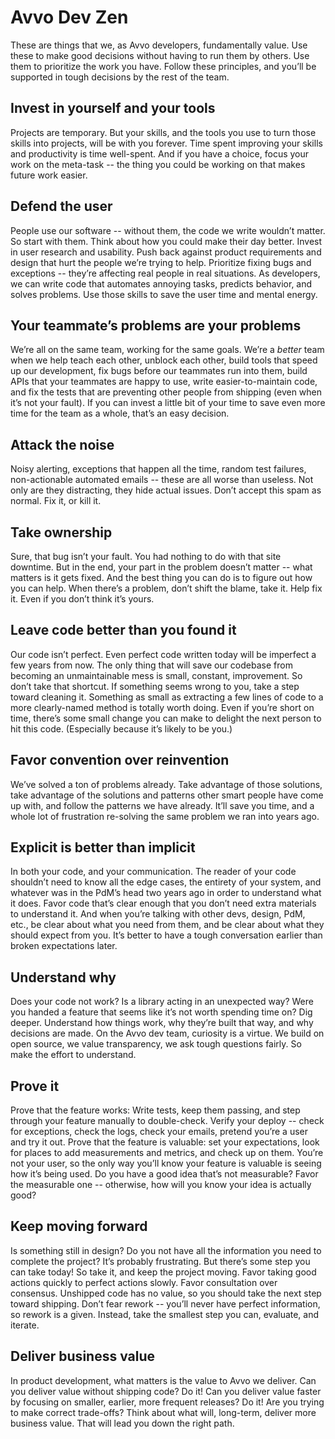 # Avvo Dev Zen

These are things that we, as Avvo developers, fundamentally value. Use these to make good decisions without having to run them by others. Use them to prioritize the work you have. Follow these principles, and you’ll be supported in tough decisions by the rest of the team.

## Invest in yourself and your tools

Projects are temporary. But your skills, and the tools you use to turn those skills into projects, will be with you forever. Time spent improving your skills and productivity is time well-spent. And if you have a choice, focus your work on the meta-task -- the thing you could be working on that makes future work easier.

## Defend the user

People use our software -- without them, the code we write wouldn’t matter. So start with them. Think about how you could make their day better. Invest in user research and usability. Push back against product requirements and design that hurt the people we’re trying to help. Prioritize fixing bugs and exceptions -- they’re affecting real people in real situations. As developers, we can write code that automates annoying tasks, predicts behavior, and solves problems. Use those skills to save the user time and mental energy.

## Your teammate’s problems are your problems

We’re all on the same team, working for the same goals. We’re a *better* team when we help teach each other, unblock each other, build tools that speed up our development, fix bugs before our teammates run into them, build APIs that your teammates are happy to use, write easier-to-maintain code, and fix the tests that are preventing other people from shipping (even when it’s not your fault). If you can invest a little bit of your time to save even more time for the team as a whole, that’s an easy decision.

## Attack the noise

Noisy alerting, exceptions that happen all the time, random test failures, non-actionable automated emails -- these are all worse than useless. Not only are they distracting, they hide actual issues. Don’t accept this spam as normal. Fix it, or kill it.

## Take ownership

Sure, that bug isn’t your fault. You had nothing to do with that site downtime. But in the end, your part in the problem doesn’t matter -- what matters is it gets fixed. And the best thing you can do is to figure out how you can help. When there’s a problem, don’t shift the blame, take it. Help fix it. Even if you don’t think it’s yours.

## Leave code better than you found it

Our code isn’t perfect. Even perfect code written today will be imperfect a few years from now. The only thing that will save our codebase from becoming an unmaintainable mess is small, constant, improvement. So don’t take that shortcut. If something seems wrong to you, take a step toward cleaning it. Something as small as extracting a few lines of code to a more clearly-named method is totally worth doing. Even if you’re short on time, there’s some small change you can make to delight the next person to hit this code. (Especially because it’s likely to be you.)

## Favor convention over reinvention

We’ve solved a ton of problems already. Take advantage of those solutions, take advantage of the solutions and patterns other smart people have come up with, and follow the patterns we have already. It’ll save you time, and a whole lot of frustration re-solving the same problem we ran into years ago.

## Explicit is better than implicit

In both your code, and your communication. The reader of your code shouldn’t need to know all the edge cases, the entirety of your system, and whatever was in the PdM’s head two years ago in order to understand what it does. Favor code that’s clear enough that you don’t need extra materials to understand it. And when you’re talking with other devs, design, PdM, etc., be clear about what you need from them, and be clear about what they should expect from you. It’s better to have a tough conversation earlier than broken expectations later.

## Understand why

Does your code not work? Is a library acting in an unexpected way? Were you handed a feature that seems like it’s not worth spending time on? Dig deeper. Understand how things work, why they’re built that way, and why decisions are made. On the Avvo dev team, curiosity is a virtue. We build on open source, we value transparency, we ask tough questions fairly. So make the effort to understand.

## Prove it

Prove that the feature works: Write tests, keep them passing, and step through your feature manually to double-check. Verify your deploy -- check for exceptions, check the logs, check your emails, pretend you’re a user and try it out. Prove that the feature is valuable: set your expectations, look for places to add measurements and metrics, and check up on them. You’re not your user, so the only way you’ll know your feature is valuable is seeing how it’s being used. Do you have a good idea that’s not measurable? Favor the measurable one -- otherwise, how will you know your idea is actually good?

## Keep moving forward

Is something still in design? Do you not have all the information you need to complete the project? It’s probably frustrating. But there’s some step you can take today! So take it, and keep the project moving. Favor taking good actions quickly to perfect actions slowly. Favor consultation over consensus. Unshipped code has no value, so you should take the next step toward shipping. Don’t fear rework -- you’ll never have perfect information, so rework is a given. Instead, take the smallest step you can, evaluate, and iterate.

## Deliver business value

In product development, what matters is the value to Avvo we deliver. Can you deliver value without shipping code? Do it! Can you deliver value faster by focusing on smaller, earlier, more frequent releases? Do it! Are you trying to make correct trade-offs? Think about what will, long-term, deliver more business value. That will lead you down the right path.